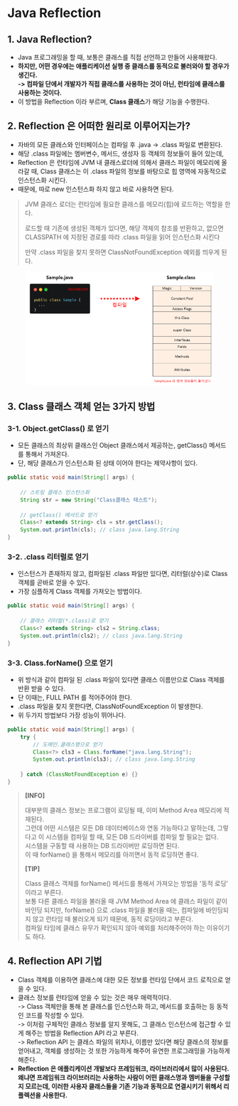 # Java Reflection

## 1. Java Reflection?&#x20;

* Java 프로그래밍을 할 때, 보통은 클래스를 직접 선언하고 만들어 사용해왔다.&#x20;
* **하지만, 어떤 경우에는 애플리케이션 실행 중 클래스를 동적으로 불러와야 할 경우가 생긴다.** \
  **-> 컴파일 단에서 개발자가 직접 클래스를 사용하는 것이 아닌, 런타임에 클래스를 사용하는 것이다.**&#x20;
* 이 방법을 Reflection 이라 부르며, **Class 클래스**가 해당 기능을 수행한다.&#x20;

## 2. Reflection 은 어떠한 원리로 이루어지는가?

* 자바의 모든 클래스와 인터페이스는 컴파일 후 .java -> .class 파일로 변환된다.
* 해당 .class 파일에는 멤버변수, 메서드, 생성자 등 객체의 정보들이 들어 있는데,&#x20;
* Reflection 은 런타임에 JVM 내 클래스로더에 의해서 클래스 파일이 메모리에 올라갈 때, Class 클래스는 이 .class 파일의 정보를 바탕으로 힙 영역에 자동적으로 인스턴스화 시킨다.&#x20;
* 때문에, 따로 new 인스턴스화 하지 않고 바로 사용하면 된다.&#x20;

> JVM 클래스 로더는 런타임에 필요한 클래스를 메모리(힙)에 로드하는 역할을 한다.
>
> 로드할 때 기존에 생성된 객체가 있다면, 해당 객체의 참조를 반환하고, 없으면 CLASSPATH 에 지정된 경로를 따라 .class 파일을 읽어 인스턴스화 시킨다&#x20;
>
> 만약 .class 파일을 찾지 못하면 ClassNotFoundException 예외를 띄우게 된다.&#x20;

<figure><img src="../../../.gitbook/assets/image (1) (1).png" alt=""><figcaption></figcaption></figure>

## 3. Class 클래스 객체 얻는 3가지 방법

### 3-1. Object.getClass() 로 얻기

* 모든 클래스의 최상위 클래스인 Object 클래스에서 제공하는, getClass() 메서드를 통해서 가져온다.
* 단, 해당 클래스가 인스턴스화 된 상태 이어야 한다는 제약사항이 있다.&#x20;

```java
public static void main(String[] args) {

    // 스트링 클래스 인스턴스화
    String str = new String("Class클래스 테스트");

    // getClass() 메서드로 얻기
    Class<? extends String> cls = str.getClass();
    System.out.println(cls); // class java.lang.String
}
```

### 3-2. .class 리터럴로 얻기

* 인스턴스가 존재하지 않고, 컴파일된 .class 파일만 있다면, 리터럴(상수)로 Class 객체를 곧바로 얻을 수 있다.&#x20;
* 가장 심플하게 Class 객체를 가져오는 방법이다.

```java
public static void main(String[] args) {

    // 클래스 리터럴(*.class)로 얻기
    Class<? extends String> cls2 = String.class;
    System.out.println(cls2); // class java.lang.String
}
```

### 3-3. Class.forName() 으로 얻기

* 위 방식과 같이  컴파일 된 .class 파일이 있다면 클래스 이름만으로 Class 객체를 반환 받을 수 있다.&#x20;
* 단 이때는, FULL PATH 를 적어주어야 한다.&#x20;
* .class 파일을 찾지 못한다면, ClassNotFoundException 이 발생한다.&#x20;
* 위 두가지 방법보다 가장 성능이 뛰어나다.

```java
public static void main(String[] args) {
    try {
        // 도메인.클래스명으로 얻기
        Class<?> cls3 = Class.forName("java.lang.String");
        System.out.println(cls3); // class java.lang.String
        
    } catch (ClassNotFoundException e) {}
}
```

> **\[INFO]**
>
> 대부분의 클래스 정보는 프로그램이 로딩될 때, 이미 Method Area 메모리에 적재된다.\
> 그런데 어떤 시스템은 모든 DB 데이터베이스와 연동 가능하다고 말하는데, 그렇다고 이 시스템을 컴파일 할 때, 모든 DB 드라이버를 컴파일 할 필요는 없다. \
> 시스템을 구동할 때 사용하는 DB 드라이버만 로딩하면 된다. \
> 이 때 forName() 을 통해서 메모리를 아끼면서 동적 로딩하면 좋다.&#x20;
>
> **\[TIP]**
>
> Class 클래스 객체를 forName() 메서드를 통해서 가져오는 방법을 '동적 로딩' 이라고 부른다. \
> 보통 다른 클래스 파일을 불러올 때 JVM Method Area 에 클래스 파일이 같이 바인딩 되지만, forName() 으로 .class 파일을 불러올 때는, 컴파일에 바인딩되지 않고 런타임 때 불러오게 되기 때문에, 동적 로딩이라고 부른다. \
> 컴파일 타임에 클래스 유무가 확인되지 않아 예외를 처리해주어야 하는 이유이기도 하다.&#x20;

## 4. Reflection API 기법

* Class 객체를 이용하면 클래스에 대한 모든 정보를 런타임 단에서 코드 로직으로 얻을 수 있다.&#x20;
* 클래스 정보를 런타임에 얻을 수 있는 것은 매우 매력적이다. \
  \-> Class 객체만을 통해 본 클래스를 인스턴스화 하고, 메서드를 호출하는 등 동적인 코드를 작성할 수 있다. \
  \-> 이처럼 구체적인 클래스 정보를 알지 못해도, 그 클래스 인스턴스에 접근할 수 있게 해주는 방법을 Reflection API 라고 부른다. \
  \-> Reflection API 는 클래스 파일의 위치나, 이름만 있다면 해당 클래스의 정보를 얻어내고, 객체를 생성하는 것 또한 가능하게 해주어 유연한 프로그래밍을 가능하게 해준다.&#x20;
* **Reflection 은 애플리케이션 개발보다 프레임워크, 라이브러리에서 많이 사용된다. 왜냐면 프레임워크 라이브러리는 사용하는 사람이 어떤 클래스명과 멤버들을 구성할지 모르는데, 이러한 사용자 클래스들을 기존 기능과 동적으로 연결시키기 위해서 리플렉션을 사용한다.**&#x20;
